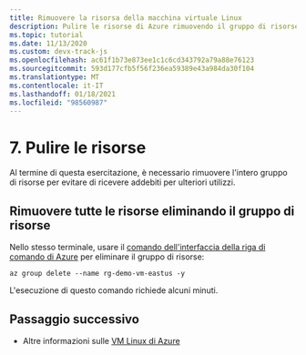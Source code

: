 ```yaml
---
title: Rimuovere la risorsa della macchina virtuale Linux
description: Pulire le risorse di Azure rimuovendo il gruppo di risorse con un comando dell'interfaccia della riga di comando di Azure.
ms.topic: tutorial
ms.date: 11/13/2020
ms.custom: devx-track-js
ms.openlocfilehash: ac61f1b73e873ee1c1c6cd343792a79a88e76123
ms.sourcegitcommit: 593d177cfb5f56f236ea59389e43a984da30f104
ms.translationtype: MT
ms.contentlocale: it-IT
ms.lasthandoff: 01/18/2021
ms.locfileid: "98560987"
---
```

# <a name="7-clean-up-resources"></a>7. Pulire le risorse

Al termine di questa esercitazione, è necessario rimuovere l'intero gruppo di risorse per evitare di ricevere addebiti per ulteriori utilizzi. 

## <a name="remove-all-the-resources-by-removing-resource-group"></a>Rimuovere tutte le risorse eliminando il gruppo di risorse

Nello stesso terminale, usare il [comando dell'interfaccia della riga di comando di Azure](/cli/azure/group#az_group_delete) per eliminare il gruppo di risorse:

```azurecli
az group delete --name rg-demo-vm-eastus -y
```

L'esecuzione di questo comando richiede alcuni minuti. 

## <a name="next-step"></a>Passaggio successivo

* Altre informazioni sulle [VM Linux di Azure](/azure/virtual-machines)
